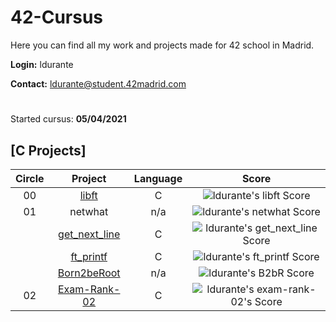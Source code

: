 # 42-Cursus

Here you can find all my work and projects made for 42 school in Madrid.

**Login:** ldurante

**Contact:** ldurante@student.42madrid.com 
#
Started cursus: **05/04/2021**

## [C Projects]

|Circle|			Project			| Language | Score | 
|:----:|:----------------:|:--------:|:-----:|
|  00  |[libft](https://github.com/durantecode/42-Cursus/tree/master/c-projects/libft)|    C     | ![ldurante's libft Score](https://badge42.herokuapp.com/api/project/ldurante/Libft) |
|  01  |netwhat     			|   n/a    | ![ldurante's netwhat Score](https://badge42.herokuapp.com/api/project/ldurante/netwhat) |
|      |[get_next_line](https://github.com/durantecode/42-Cursus/tree/master/c-projects/get_next_line)			|    C     | ![ldurante's get_next_line Score](https://badge42.herokuapp.com/api/project/ldurante/get_next_line) |
|      |[ft_printf](https://github.com/durantecode/42-Cursus/tree/master/c-projects/ft_printf)   			|    C     | ![ldurante's ft_printf Score](https://badge42.herokuapp.com/api/project/ldurante/ft_printf) |
|      |[Born2beRoot](https://github.com/durantecode/42-Cursus/tree/master/other-projects/Born2beRoot)   			|    n/a     | ![ldurante's B2bR Score](https://badge42.herokuapp.com/api/project/ldurante/Born2beroot) |
|  02  |[Exam-Rank-02](https://github.com/durantecode/42-Cursus/tree/master/exams/exam-rank-02)   			|    C    | ![ldurante's exam-rank-02's Score](https://badge42.herokuapp.com/api/project/ldurante/Exam%20Rank%2002) |
